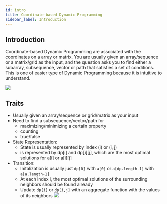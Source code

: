 ```yaml
---
id: intro
title: Coordinate-based Dynamic Programming
sidebar_label: Introduction
---
```


## Introduction
Coordinate-based Dynamic Programming are associated with the coordinates on a array or matrix. You are usually given an array/sequence or a matrix/grid as the input, and the question asks you to find either a subarray, subsequence, vector or path that satisfies a set of conditions. This is one of easier type of Dynamic Programming because it is intuitive to understand.

![](/img/Patterns/DynamicProgramming/Coordinate/bomberman.jpg)

## Traits
- Usually given an array/sequence or grid/matrix as your input
- Need to find a subsequence/vector/path for
   - maximizing/minimizing a certain property
   - counting
   - true/false
- State Representation:
    - State is usually represented by index (i) or (i, j)
    - is represented by dp[i] and dp[i][j], which are the most optimal solutions for a[i] or a[i][j]
- Transition:
    - Initalization is usually just `dp[0]` with `a[0]` or `a[dp.length-1]` with `a[a.length-1]`
    - At each index i, the most optimal solutions of the surrounding neighbors should be found already
    - Update `dp[i]` or `dp[i,j]` with an aggregate function with the values of its neighbors
![](/img/Patterns/DynamicProgramming/Coordinate/Matrix.jpg)
